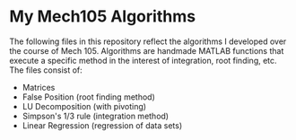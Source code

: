 # My Mech105 Algorithms
The following files in this repository reflect the algorithms I developed over the course of Mech 105. Algorithms are handmade MATLAB functions that execute a specific method in the interest of integration, root finding, etc.
The files consist of:
* Matrices
* False Position (root finding method)
* LU Decomposition (with pivoting)
* Simpson's 1/3 rule (integration method)
* Linear Regression (regression of data sets)

